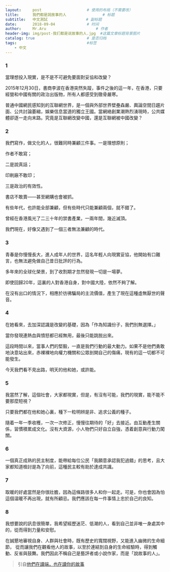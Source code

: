 ```yaml
---
layout:     post   				    # 使用的布局（不需要改）
title:      我們都是說故事的人 			     # 标题 
subtitle:   中文測試                 # 副标题
date:       2018-09-04 			    # 时间
author:     Mr.Aru 						# 作者
header-img: img/post-我们都是说故事的人.jpg 	#这篇文章标题背景图片
catalog: true 						# 是否归档
tags:								#标签
    - 中文
---
```

### 1

當理想投入現實，是不是不可避免要面對妥協和改變？

2015年12月30日，書商李波在香港突然失蹤，事件之後的這一年，在香港，只要經營和中國有關的政治出版物，所有人都感受到徹骨嚴寒。

普通中國網民感知到的互聯網世界，是一個與外部世界壁壘森嚴、輿論空間日趨片面、公共討論萎縮，娛樂信息當道的獨立王國。當網絡創業潮熱烈湧現時，公共媒體卻逐一走向末路。究竟是互聯網改變中國，還是互聯網被中國改變？

### 2

我們寫作，做文化的人，很難同時兼顧三件事。一是理想原則；

作者不敢寫；

二是說真話；

印刷廠不敢印；

三是政治的有效性。

書店不敢賣——甚至網購也會被抓。

有些年代，也許能全部兼顧，但有些時代只能兼顧兩個，就不錯了。

曾經在香港風光了二三十年的禁書產業，一兩年間，幾近滅頂。

我們現在，好像又遇到了一個三者無法兼顧的時代。

### 3

青春是你慢慢長大，進人成年人的世界，這名年輕人向現實妥協，他開始有口難言，也無法避免做自己昔日批評的行為。

多年來的全球化榮景，到了收割期才忽然發現一切是一場夢。

即使回歸20年，這裏的人對香港自身，對中國大陸，依然不夠了解。

在沒有出口的情況下，相應於彷彿騙局的主流價值，產生了現在這種虛無厭世的聲音。

### 4

在她看來，去加深認識是改變的基礎，因為「作為知識份子，我們別無選擇。」

當你發現連熱血與憤怒都已經無用，最後只能跳脱出來。

這段時間以來，當事人們的堅毅，一直是我們行動的最大動力。如果不是他們勇敢地決意站出來，赤裸裸地向權力機關和公眾剖開自己的傷痛，現有的這一切都不可能發生。

今天我們看不見出路，明天的他和她，或許能。

### 5

我當然了解，這個社會，大家都現實，但是，有沒有可能，我們的現實，能不能不要那麼短視？

只要我們都在他和她心裏，種下一粒明辨是非、追求公義的種子。

隨着一年一季收穫，一次一次修正，慢慢往期待的「好」去接近。由互動產生關係，習慣積累成文化。沒有大資源，小人物們只好自立自強，憑着創意與行動力闖關。

### 6

一個真正成熟的民主制度，能帶給每位公民「我願意承認我犯過錯」的思考，且大家都知道檢討是為了向前，這種民主較有助於達成共識。

### 7

取暖的好處當然是你很壯膽，因為這條路很多人和你一起走。可是，你也會因為怕這個温暖不再出現，就有所顧忌。我們應該在每一件事情上忠於自己的良知。

### 8

我想要說的訊息很簡單，我希望經歷迷茫、低潮的人，看到自己並非唯一身處其中的，從而得到力量和安慰。

在誠懇地審視自身、人群與社會時，既有歷史的寬闊視野，又能進入幽微的生命細節， 從而讓我們在觀看他人的故事，以至於連結到自身的生命經驗時，得到觸動、反省與鼓舞。我們因此不稱自己是藝評者或小說作家，而是「說故事的人」。

>引自[他們在讀端，也在讀你的故事](https://theinitium.com/article/20180902-membership-3rd-anniversary-video/)
